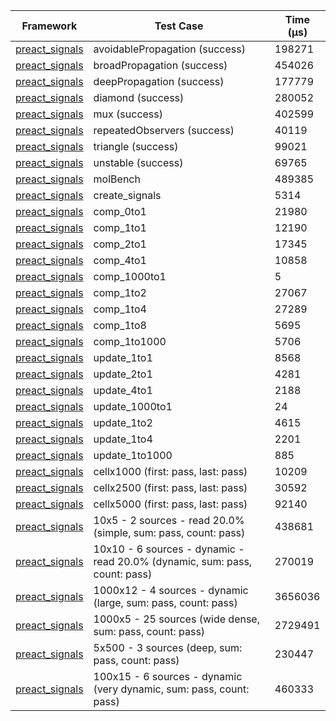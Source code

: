 | Framework | Test Case | Time (μs) |
| --- | --- | --- |
| [preact_signals](https://pub.dev/packages/preact_signals) | avoidablePropagation (success) | 198271 |
| [preact_signals](https://pub.dev/packages/preact_signals) | broadPropagation (success) | 454026 |
| [preact_signals](https://pub.dev/packages/preact_signals) | deepPropagation (success) | 177779 |
| [preact_signals](https://pub.dev/packages/preact_signals) | diamond (success) | 280052 |
| [preact_signals](https://pub.dev/packages/preact_signals) | mux (success) | 402599 |
| [preact_signals](https://pub.dev/packages/preact_signals) | repeatedObservers (success) | 40119 |
| [preact_signals](https://pub.dev/packages/preact_signals) | triangle (success) | 99021 |
| [preact_signals](https://pub.dev/packages/preact_signals) | unstable (success) | 69765 |
| [preact_signals](https://pub.dev/packages/preact_signals) | molBench | 489385 |
| [preact_signals](https://pub.dev/packages/preact_signals) | create_signals | 5314 |
| [preact_signals](https://pub.dev/packages/preact_signals) | comp_0to1 | 21980 |
| [preact_signals](https://pub.dev/packages/preact_signals) | comp_1to1 | 12190 |
| [preact_signals](https://pub.dev/packages/preact_signals) | comp_2to1 | 17345 |
| [preact_signals](https://pub.dev/packages/preact_signals) | comp_4to1 | 10858 |
| [preact_signals](https://pub.dev/packages/preact_signals) | comp_1000to1 | 5 |
| [preact_signals](https://pub.dev/packages/preact_signals) | comp_1to2 | 27067 |
| [preact_signals](https://pub.dev/packages/preact_signals) | comp_1to4 | 27289 |
| [preact_signals](https://pub.dev/packages/preact_signals) | comp_1to8 | 5695 |
| [preact_signals](https://pub.dev/packages/preact_signals) | comp_1to1000 | 5706 |
| [preact_signals](https://pub.dev/packages/preact_signals) | update_1to1 | 8568 |
| [preact_signals](https://pub.dev/packages/preact_signals) | update_2to1 | 4281 |
| [preact_signals](https://pub.dev/packages/preact_signals) | update_4to1 | 2188 |
| [preact_signals](https://pub.dev/packages/preact_signals) | update_1000to1 | 24 |
| [preact_signals](https://pub.dev/packages/preact_signals) | update_1to2 | 4615 |
| [preact_signals](https://pub.dev/packages/preact_signals) | update_1to4 | 2201 |
| [preact_signals](https://pub.dev/packages/preact_signals) | update_1to1000 | 885 |
| [preact_signals](https://pub.dev/packages/preact_signals) | cellx1000 (first: pass, last: pass) | 10209 |
| [preact_signals](https://pub.dev/packages/preact_signals) | cellx2500 (first: pass, last: pass) | 30592 |
| [preact_signals](https://pub.dev/packages/preact_signals) | cellx5000 (first: pass, last: pass) | 92140 |
| [preact_signals](https://pub.dev/packages/preact_signals) | 10x5 - 2 sources - read 20.0% (simple, sum: pass, count: pass) | 438681 |
| [preact_signals](https://pub.dev/packages/preact_signals) | 10x10 - 6 sources - dynamic - read 20.0% (dynamic, sum: pass, count: pass) | 270019 |
| [preact_signals](https://pub.dev/packages/preact_signals) | 1000x12 - 4 sources - dynamic (large, sum: pass, count: pass) | 3656036 |
| [preact_signals](https://pub.dev/packages/preact_signals) | 1000x5 - 25 sources (wide dense, sum: pass, count: pass) | 2729491 |
| [preact_signals](https://pub.dev/packages/preact_signals) | 5x500 - 3 sources (deep, sum: pass, count: pass) | 230447 |
| [preact_signals](https://pub.dev/packages/preact_signals) | 100x15 - 6 sources - dynamic (very dynamic, sum: pass, count: pass) | 460333 |
